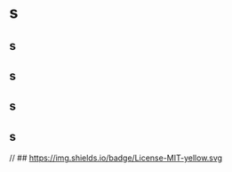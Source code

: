 
  # s
  
  ## s
 
  ## s
  
  ## s
  
  ## s

  // ## https://img.shields.io/badge/License-MIT-yellow.svg
